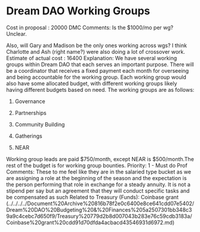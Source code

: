 # Dream DAO Working Groups

Cost in proposal : 20000
DMC Comments: Is the $1000/mo per wg? Unclear. 

Also, will Gary and Madison be the only ones working across wgs? I think Charlotte and Ash (right name?) were also doing a lot of crossover work.
Estimate of actual cost : 16400
Explanation: We have several working groups within Dream DAO that each serves an important purpose. There will be a coordinator that receives a fixed payment each month for overseeing and being accountable for the working group. Each working group would also have some allocated budget, with different working groups likely having different budgets based on need. The working groups are as follows:

1. Governance 

2. Partnerships 

3. Community Building

4. Gatherings

5. NEAR

Working group leads are paid $750/month, except NEAR is $500/month.The rest of the budget is for working group bounties. 
Priority: 1 - Must do
Prof Comments: These to me feel like they are in the  salaried type bucket as we are assigning a role at the beginning of the season and the expectation is the person performing that role in exchange for a steady annuity.  It is not a stipend per say but an agreement that they will conduct specific tasks and be compensated as such
Related to Treasury  (Funds): Coinbase grant  (../../../../Document%20Archive%20816b78f2e0c6400e8ce641cdd07e5402/Dream%20DAO%20Budgeting%20&%20Finances%205a2507301bb348c39a9c4cebc7d650f9/Treasury%20779d2b8d007043b283e76c59cdb3183a/Coinbase%20grant%20cdd91d70dfda4acbacd43546931d6972.md)